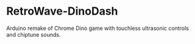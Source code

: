 # RetroWave-DinoDash
Arduino remake of Chrome Dino game with touchless ultrasonic controls and chiptune sounds.
